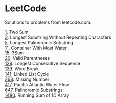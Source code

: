 # LeetCode
Solutions to problems from leetcode.com.

[1](1). Two Sum  
[3](3). Longest Substring Without Repeating Characters  
[5](5). Longest Palindromic Substring  
[11](11). Container With Most Water  
[15](15). 3Sum  
[20](20). Valid Parentheses    
[128](128). Longest Consecutive Sequence  
[139](139). Word Break  
[141](141). Linked List Cycle  
[268](268). Missing Number  
[417](417). Pacific Atlantic Water Flow  
[647](647). Palindromic Substrings  
[1480](1480). Running Sum of 1D Array  